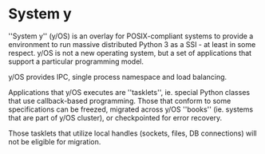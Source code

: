 System y
========

''System y'' (y/OS) is an overlay for POSIX-compliant systems to provide a environment to run massive distributed Python 3 as a SSI - at least in some respect. y/OS is not a new operating system, but a set of applications that support a particular programming model.

y/OS provides IPC, single process namespace and load balancing.

Applications that y/OS executes are ''tasklets'', ie. special Python classes that use callback-based programming. Those that conform to some specifications can be freezed, migrated across y/OS ''books'' (ie. systems that are part of y/OS cluster), or checkpointed for error recovery.

Those tasklets that utilize local handles (sockets, files, DB connections) will not be eligible for migration.
